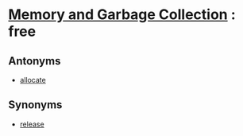 # [Memory and Garbage Collection][1] : free

## Antonyms

  - [allocate](allocate.md)

## Synonyms

  - [release](release.md)

[1]: README.md
